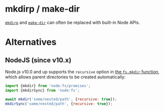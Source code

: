 # mkdirp / make-dir

[`mkdirp`](https://www.npmjs.com/package/mkdirp) and [`make-dir`](https://www.npmjs.com/package/make-dir) can often be replaced with built-in Node APIs.

# Alternatives

## NodeJS (since v10.x)

Node.js v10.0 and up supports the `recursive` option in [the `fs.mkdir`
function](https://nodejs.org/api/fs.html#fspromisesmkdirpath-options), which
allows parent directories to be created automatically:

```js
import {mkdir} from 'node:fs/promises';
import {mkdirSync} from 'node:fs';

await mkdir('some/nested/path', {recursive: true});
mkdirSync('some/nested/path', {recursive: true});
```
